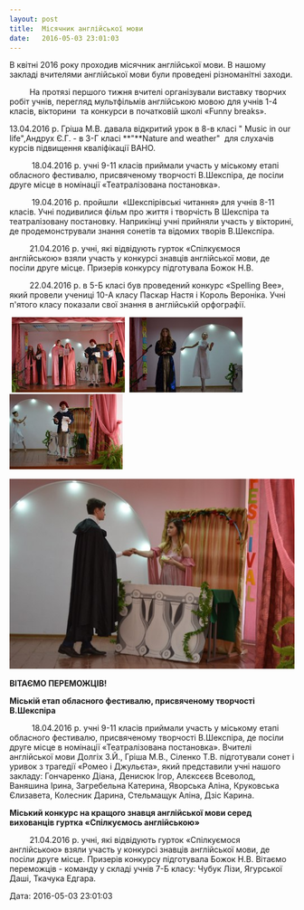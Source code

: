 ```yaml
---
layout: post
title:  Місячник англійської мови
date:   2016-05-03 23:01:03
---
```

В квітні 2016 року проходив місячник англійської мови. В нашому закладі вчителями англійської мови були проведені різноманітні заходи.

         На протязі першого тижня вчителі організували виставку творчих робіт учнів,  перегляд мультфільмів англійською мовою  для учнів 1-4 класів, вікторини  та конкурси в початковій школі «Funny  breaks».

 13.04.2016 р. Гріша М.В. давала відкритий урок в 8-в класі " Music  in  our  life",Андрух Є.Г. - в 3-Г класі **"**Nature  and  weather"  для слухачів курсів підвищення кваліфікації ВАНО.

          18.04.2016 р. учні 9-11 класів приймали участь у міському етапі обласного фестивалю, присвяченому творчості В.Шекспіра, де посіли друге місце в номінації «Театралізована постановка».

          19.04.2016 р. пройшли  «Шекспірівські читання» для учнів 8-11 класів. Учні подивилися фільм про життя і творчість В Шекспіра та театралізовану постановку. Наприкінці учні прийняли участь у вікторині, де продемонстрували знання сонетів та відомих творів В.Шекспіра.

         21.04.2016 р. учні, які відвідують гурток «Спілкуємося англійською» взяли участь у конкурсі знавців англійської мови, де посіли друге місце. Призерів конкурсу підготувала Божок Н.В.

         22.04.2016 р. в 5-Б класі був проведений конкурс «Spelling  Bee», який провели учениці 10-А класу Паскар Настя і Король Вероніка. Учні п'ятого класу показали свої знання в англійській орфографії.

 ![](/assets/tiger-1462305474.jpg)  ![](/assets/tiger-1462305528.jpg)  ![](/assets/tiger-1462305554.jpg)  

![](/assets/tiger-1462305587.jpg)

**ВІТАЄМО ПЕРЕМОЖЦІВ!**

**Міській етап обласного фестивалю, присвяченому творчості В.Шекспіра**

          18.04.2016 р. учні 9-11 класів приймали участь у міському етапі обласного фестивалю, присвяченому творчості В.Шекспіра, де посіли друге місце в номінації «Театралізована постановка». Вчителі англійської мови Долгіх З.Й., Гріша М.В., Сіленко Т.В. підготували сонет і уривок з трагедії «Ромео і Джульєта», який представили учні нашого закладу: Гончаренко Діана, Денисюк Ігор, Алєксєєв Всеволод, Ваняшина Ірина, Загребельна Катерина, Яворська Аліна, Круковська Єлизавета, Колесник Дарина, Стельмащук Аліна, Дзіс Карина.

**Міський конкурс на кращого знавця англійської мови серед вихованців гуртка «Спілкуємось англійською»**

         21.04.2016 р. учні, які відвідують гурток «Спілкуємося англійською» взяли участь у конкурсі знавців англійської мови, де посіли друге місце. Призерів конкурсу підготувала Божок Н.В. Вітаємо переможців - команду у складі учнів 7-Б класу: Чубук Лізи, Ягурської Даші, Ткачука Едгара. 

  
Дата: 2016-05-03 23:01:03